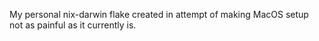 My personal nix-darwin flake created in attempt of making MacOS setup not as painful as it currently is.